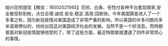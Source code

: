 始兴花呗提现【微信：18502021565】花呗、白条、任性付各种平台套现商家,安全套现秒到帐，点位合理.诚信.安全.稳定.高效.回款快。今年美国算是进入了一个多事之秋，因为新冠疫情对美国造成了非常严重的影响，所以美国的许多问题向多米诺骨牌似的，纷纷出现这对美国经济社会的发展，当然不是一个好消息。而特朗普面对新冠疫情就够他受的了，除了这些方面，最近特朗普就遭遇了四件非常烦心的事情。
